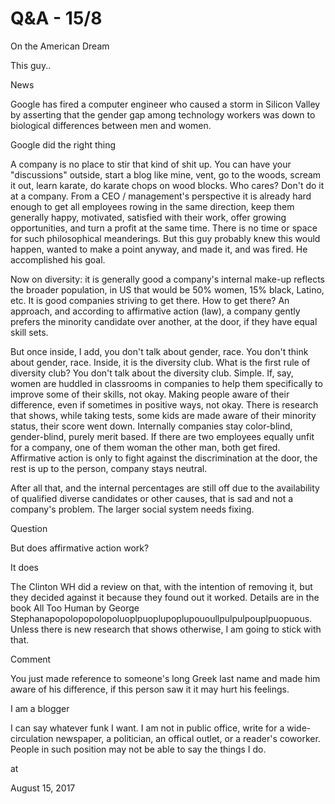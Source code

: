 # Q&A - 15/8
On the American Dream

This guy..

News

Google has fired a computer engineer who caused a storm in Silicon Valley by asserting that the gender gap among technology workers was down to biological differences between men and women.

Google did the right thing

A company is no place to stir that kind of shit up. You can have your "discussions" outside, start a blog like mine, vent, go to the woods, scream it out, learn karate, do karate chops on wood blocks. Who cares? Don't do it at a company. From a CEO / management's perspective it is already hard enough to get all employees rowing in the same direction, keep them generally happy, motivated, satisfied with their work, offer growing opportunities, and turn a profit at the same time. There is no time or space for such philosophical meanderings. But this guy probably knew this would happen, wanted to make a point anyway, and made it, and was fired. He accomplished his goal.

Now on diversity: it is generally good a company's internal make-up reflects the broader population, in US that would be 50% women, 15% black, Latino, etc. It is good companies striving to get there. How to get there? An approach, and according to affirmative action (law), a company gently prefers the minority candidate over another, at the door, if they have equal skill sets.

But once inside, I add, you don't talk about gender, race. You don't think about gender, race. Inside, it is the diversity club. What is the first rule of diversity club? You don't talk about the diversity club. Simple. If, say, women are huddled in classrooms in companies to help them specifically to improve some of their skills, not okay. Making people aware of their difference, even if sometimes in positive ways, not okay. There is research that shows, while taking tests, some kids are made aware of their minority status, their score went down. Internally companies stay color-blind, gender-blind, purely merit based. If there are two employees equally unfit for a company, one of them woman the other man, both get fired. Affirmative action is only to fight against the discrimination at the door, the rest is up to the person, company stays neutral.

After all that, and the internal percentages are still off due to the availability of qualified diverse candidates or other causes, that is sad and not a company's problem. The larger social system needs fixing.

Question

But does affirmative action work?

It does

The Clinton WH did a review on that, with the intention of removing it, but they decided against it because they found out it worked. Details are in the book All Too Human by George Stephanapopolopopolopoluoplpuoplupoplupououllpulpulpouplpuopuous. Unless there is new research that shows otherwise, I am going to stick with that.

Comment

You just made reference to someone's long Greek last name and made him aware of his difference, if this person saw it it may hurt his feelings.

I am a blogger

I can say whatever funk I want. I am not in public office, write for a wide-circulation newspaper, a politician, an offical outlet, or a reader's coworker. People in such position may not be able to say the things I do.







at

August 15, 2017















